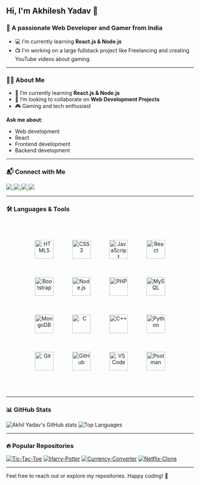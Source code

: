 ## Hi, I'm Akhilesh Yadav 👋

### 🌟 A passionate Web Developer and Gamer from India

- 💻 I’m currently learning **React.js & Node.js**
- 📺 I'm working on a large fullstack project like Freelancing and creating YouTube videos about gaming.

---

### 👨‍💻 About Me
- 🌱 I’m currently learning **React.js & Node.js**
- 👯 I’m looking to collaborate on **Web Development Projects**
- 🎮 Gaming and tech enthusiast

**Ask me about**:
- Web development
- React
- Frontend development
- Backend development

---

### 📬 Connect with Me
<p align="left">
  <a href="mailto:yadavakhil766@gmail.com" target="_blank">
    <img src="https://img.shields.io/badge/Gmail-D14836?style=for-the-badge&logo=gmail&logoColor=white" />
  </a>
  <a href="https://www.linkedin.com/in/akhilesh-yadav-5a0955310?utm_source=share&utm_campaign=share_via&utm_content=profile&utm_medium=android_app" target="_blank">
    <img src="https://img.shields.io/badge/LinkedIn-0077B5?style=for-the-badge&logo=linkedin&logoColor=white" />
  </a>
  <a href="https://www.instagram.com/akhil_yadav972?igsh=MW14NGMxOTY3ZTh0ZA==" target="_blank">
    <img src="https://img.shields.io/badge/Instagram-E4405F?style=for-the-badge&logo=instagram&logoColor=white" />
  </a>
  <a href="https://youtube.com/@lordakhilgaming3375?si=DerW7D2QPkekufQV" target="_blank">
    <img src="https://img.shields.io/badge/YouTube-FF0000?style=for-the-badge&logo=youtube&logoColor=white" />
  </a>
</p>

---

### 🛠️ Languages & Tools
<div align="center" style="padding: 50px; display: flex; flex-wrap: wrap; justify-content: center; gap: 50px; margin-bottom: 20px;">
        <!-- Frontend -->
          <img width="50" height="50" src="https://img.icons8.com/color/48/html-5--v1.png" alt="HTML5"/>
          <img width="50" height="50" src="https://img.icons8.com/color/48/css3.png" alt="CSS3"/>
          <img width="50" height="50" src="https://img.icons8.com/color/48/javascript--v1.png" alt="JavaScript"/>
          <img width="50" height="50" src="https://img.icons8.com/office/48/react.png" alt="React"/>
          <img width="50" height="50" src="https://img.icons8.com/color/48/bootstrap.png" alt="Bootstrap"/>
        <!-- Backend -->
          <img width="50" height="50" src="https://img.icons8.com/color/48/nodejs.png" alt="Node.js"/>
          <img width="50" height="50" src="https://img.icons8.com/officel/48/php-logo.png" alt="PHP"/>
          <img width="50" height="50" src="https://img.icons8.com/color/48/mysql-logo.png" alt="MySQL"/>
          <img width="50" height="50" src="https://img.icons8.com/external-tal-revivo-color-tal-revivo/48/external-mongodb-a-cross-platform-document-oriented-database-program-logo-color-tal-revivo.png" alt="MongoDB"/>
        <!-- Programming Languages -->
          <img width="50" height="50" src="https://img.icons8.com/color/48/c-programming.png" alt="C"/>
          <img width="50" height="50" src="https://img.icons8.com/color/48/c-plus-plus-logo.png" alt="C++"/>
          <img width="50" height="50" src="https://img.icons8.com/color/48/python--v1.png" alt="Python"/>
        <!-- Tools -->
          <img width="50" height="50" src="https://img.icons8.com/color/48/git.png" alt="Git"/>
          <img width="50" height="50" src="https://img.icons8.com/fluency/48/github.png" alt="GitHub"/>
          <img width="50" height="50" src="https://img.icons8.com/color/48/visual-studio-code-2019.png" alt="VS Code"/>
          <img width="50" height="50" src="https://img.icons8.com/external-tal-revivo-color-tal-revivo/48/external-postman-is-the-only-complete-api-development-environment-logo-color-tal-revivo.png" alt="Postman"/>
</div>
      
---

### 📊 GitHub Stats
<p align="left">
  <img src="https://github-readme-stats.vercel.app/api?username=YaadavAkhilesh&show_icons=true&theme=radical" alt="Akhil Yadav's GitHub stats" />
  <img src="https://github-readme-stats.vercel.app/api/top-langs/?username=YaadavAkhilesh&layout=compact&theme=radical" alt="Top Languages" />
</p>

---

### 🔥 Popular Repositories
[![Tic-Tac-Toe](https://github-readme-stats.vercel.app/api/pin/?username=YaadavAkhilesh&repo=Tic-Tac-Toe&theme=radical)](https://github.com/YaadavAkhilesh/Tic-Tac-Toe)
[![Harry-Potter](https://github-readme-stats.vercel.app/api/pin/?username=YaadavAkhilesh&repo=Harry-Potter&theme=radical)](https://github.com/YaadavAkhilesh/Harry-Potter)
[![Currency-Converter](https://github-readme-stats.vercel.app/api/pin/?username=YaadavAkhilesh&repo=Currency-Converter&theme=radical)](https://github.com/YaadavAkhilesh/Currency-Converter)
[![Netflix-Clone](https://github-readme-stats.vercel.app/api/pin/?username=YaadavAkhilesh&repo=Netflix-Clone&theme=radical)](https://github.com/YaadavAkhilesh/Netflix-Clone)

---

Feel free to reach out or explore my repositories. Happy coding! 🎉
